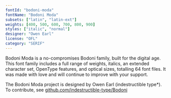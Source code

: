 ```yaml
---
fontId: "bodoni-moda"
fontName: "Bodoni Moda"
subsets: ["latin", "latin-ext"]
weights: [400, 500, 600, 700, 800, 900]
styles: ["italic", "normal"]
designer: "Owen Earl"
license: "OFL"
category: "SERIF"
---
```


<p>
Bodoni Moda is a no-compromises Bodoni family, built for the digital age.
This font family includes a full range of weights, italics, an extended character set, OpenType features, and optical sizes,
totalling 64 font files. It was made with love and will continue to improve with your support.
</p>
<p>
The Bodoni Moda project is designed by Owen Earl (indestructible type*). To contribute, see <a href="https://github.com/indestructible-type/Bodoni">github.com/indestructible-type/Bodoni</a>
</p>
